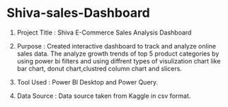 # Shiva-sales-Dashboard 
1. Project Title :
     Shiva E-Commerce Sales Analysis Dashboard

2. Purpose :
     Created interactive dashboard to track and analyze online sales data.
     The analyze growth trends of top 5 product categories by using power
     bi filters and using diffrent types of visulization chart like
     bar chart, donut chart,clustred column chart and slicers.

3. Tool Used :
     Power BI Desktop and Power Query.

4. Data Source :
     Data source taken from Kaggle in csv format.        
